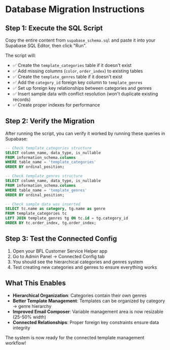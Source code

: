 # Database Migration Instructions

## Step 1: Execute the SQL Script

Copy the entire content from `supabase_schema.sql` and paste it into your Supabase SQL Editor, then click "Run".

The script will:
- ✅ Create the `template_categories` table if it doesn't exist
- ✅ Add missing columns (`color`, `order_index`) to existing tables
- ✅ Create the `template_genres` table if it doesn't exist  
- ✅ Add the `category_id` foreign key column to `template_genres`
- ✅ Set up foreign key relationships between categories and genres
- ✅ Insert sample data with conflict resolution (won't duplicate existing records)
- ✅ Create proper indexes for performance

## Step 2: Verify the Migration

After running the script, you can verify it worked by running these queries in Supabase:

```sql
-- Check template_categories structure
SELECT column_name, data_type, is_nullable 
FROM information_schema.columns 
WHERE table_name = 'template_categories' 
ORDER BY ordinal_position;

-- Check template_genres structure  
SELECT column_name, data_type, is_nullable 
FROM information_schema.columns 
WHERE table_name = 'template_genres' 
ORDER BY ordinal_position;

-- Check sample data was inserted
SELECT tc.name as category, tg.name as genre 
FROM template_categories tc 
LEFT JOIN template_genres tg ON tc.id = tg.category_id 
ORDER BY tc.order_index, tg.order_index;
```

## Step 3: Test the Connected Config

1. Open your BFL Customer Service Helper app
2. Go to Admin Panel → Connected Config tab
3. You should see the hierarchical categories and genres system
4. Test creating new categories and genres to ensure everything works

## What This Enables

- **Hierarchical Organization**: Categories contain their own genres
- **Better Template Management**: Templates can be organized by category → genre hierarchy  
- **Improved Email Composer**: Variable management area is now resizable (25-50% width)
- **Connected Relationships**: Proper foreign key constraints ensure data integrity

The system is now ready for the connected template management workflow!